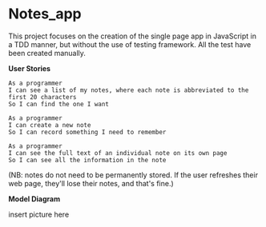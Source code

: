 # Notes_app

This project focuses on the creation of the single page app in JavaScript in a TDD manner, but without the use of testing framework. All the test have been created manually.

**User Stories**

```
As a programmer
I can see a list of my notes, where each note is abbreviated to the first 20 characters
So I can find the one I want
```

```
As a programmer
I can create a new note
So I can record something I need to remember
```

```
As a programmer
I can see the full text of an individual note on its own page
So I can see all the information in the note
```
(NB: notes do not need to be permanently stored. If the user refreshes their web page, they'll lose their notes, and that's fine.)

**Model Diagram**

insert picture here

